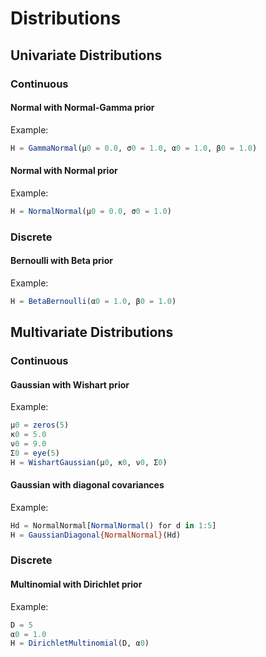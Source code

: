 # Distributions

## Univariate Distributions

### Continuous

#### Normal with Normal-Gamma prior

Example:
```julia
H = GammaNormal(μ0 = 0.0, σ0 = 1.0, α0 = 1.0, β0 = 1.0)
```

#### Normal with Normal prior

Example:
```julia
H = NormalNormal(μ0 = 0.0, σ0 = 1.0)
```

### Discrete

#### Bernoulli with Beta prior

Example:
```julia
H = BetaBernoulli(α0 = 1.0, β0 = 1.0)
```

## Multivariate Distributions

### Continuous

#### Gaussian with Wishart prior

Example:
```julia
μ0 = zeros(5)
κ0 = 5.0
ν0 = 9.0
Σ0 = eye(5)
H = WishartGaussian(μ0, κ0, ν0, Σ0)
```

#### Gaussian with diagonal covariances

Example:
```julia
Hd = NormalNormal[NormalNormal() for d in 1:5]
H = GaussianDiagonal{NormalNormal}(Hd)
```

### Discrete

#### Multinomial with Dirichlet prior

 Example:
```julia
D = 5
α0 = 1.0
H = DirichletMultinomial(D, α0)
```